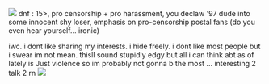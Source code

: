 ![](https://files.catbox.moe/dvdewu.gif)
dnf : 15>, pro censorship + pro harassment, you declaw '97 dude into some innocent shy loser, emphasis on pro-censorship postal fans (do you even hear yourself... ironic)

iwc. i dont like sharing my interests. i hide freely. i dont like most people but i swear im not mean. thisll sound stupidly edgy but all i can think abt as of lately is Just violence so im probably not gonna b the most ... interesting 2 talk 2 rn
![](https://files.catbox.moe/zdp86r.gif)
